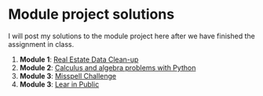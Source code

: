 # Module project solutions

I will post my solutions to the module project here after we have finished the assignment in class.

1. **Module 1**: [Real Estate Data Clean-up](https://github.com/4GeeksAcademy/gperdrizet-realestate-datacleanup-exercise/blob/main/project.ipynb)
2. **Module 2**: [Calculus and algebra problems with Python](https://github.com/4GeeksAcademy/gperdrizet-calculus-and-algebra-problems-with-python)
3. **Module 3**: [Misspell Challenge](https://github.com/4GeeksAcademy/realestate-datacleanup-exercise/pull/57)
4. **Module 3**: [Lear in Public](https://github.com/4GeeksAcademy/4GeeksAcademy/pull/1404)
